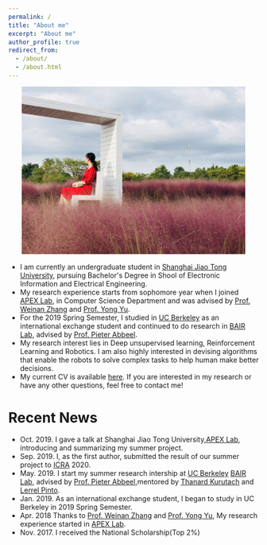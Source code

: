 ```yaml
---
permalink: /
title: "About me"
excerpt: "About me"
author_profile: true
redirect_from: 
  - /about/
  - /about.html
---
```

<p align="center">
  
 <img src="../images/background.jpg" alt="Photo" style="width: 450px;"/> 
</p>

<!--https://raw.githubusercontent.com/yilin-wu98/website-images/master/Downloads/images/background.jpg-->
* I am currently an undergraduate student in [Shanghai Jiao Tong University](http://en.sjtu.edu.cn/), pursuing Bachelor's Degree in Shool of Electronic Information and Electrical Engineering. 
* My research experience starts from sophomore year when I joined [APEX Lab](http://apex.sjtu.edu.cn/), in Computer Science Department and was advised by [Prof. Weinan Zhang](http://wnzhang.net/) and [Prof. Yong Yu](http://apex.sjtu.edu.cn/members/yyu).
* For the 2019 Spring Semester, I studied in [UC Berkeley](https://www.berkeley.edu/) as an international exchange student and continued to do research in [BAIR Lab](https://bair.berkeley.edu/), advised by [Prof. Pieter Abbeel](https://people.eecs.berkeley.edu/~pabbeel/). 
* My research interest lies in Deep unsupervised learning, Reinforcement Learning and Robotics. I am also highly interested in devising algorithms that enable the robots to solve complex tasks to help human make better decisions.
* My current CV is available [here](). If you are interested in my research or have any other questions, feel free to contact me!

# Recent News
* Oct. 2019. I gave a talk at Shanghai Jiao Tong University,[APEX Lab](http://apex.sjtu.edu.cn/), introducing and summarizing my summer project.
* Sep. 2019. I, as the first author, submitted the result of our summer project to [ICRA](https://www.icra2020.org/) 2020.
* May. 2019. I start my summer research intership at [UC Berkeley](https://www.berkeley.edu/) [BAIR Lab](https://bair.berkeley.edu/), advised by [Prof. Pieter Abbeel](https://people.eecs.berkeley.edu/~pabbeel/),mentored by [Thanard Kurutach](http://people.eecs.berkeley.edu/~thanard.kurutach/) and [Lerrel Pinto](https://cs.nyu.edu/~lp91/). 
* Jan. 2019. As an international exchange student, I began to study in UC Berkeley in 2019 Spring Semester.
* Apr. 2018 Thanks to [Prof. Weinan Zhang](http://wnzhang.net/) and [Prof. Yong Yu](http://apex.sjtu.edu.cn/members/yyu), My research experience started in [APEX Lab](http://apex.sjtu.edu.cn/).
* Nov. 2017. I received the National Scholarship(Top 2%) 



